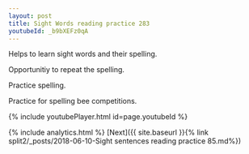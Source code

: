 ```yaml
---
layout: post
title: Sight Words reading practice 283
youtubeId: _b9bXEFz0qA
---
```

 
 
Helps to learn sight words and their spelling.

Opportunitiy to repeat the spelling. 

Practice spelling. 
 
Practice for spelling bee competitions. 
 
{% include youtubePlayer.html id=page.youtubeId %}
 
 
{% include analytics.html %} 
[Next]({{ site.baseurl }}{% link  split2/_posts/2018-06-10-Sight sentences reading practice 85.md%})
 
